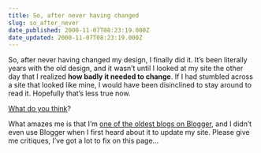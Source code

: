 ```yaml
---
title: So, after never having changed
slug: so_after_never
date_published: 2000-11-07T08:23:19.000Z
date_updated: 2000-11-07T08:23:19.000Z
---
```


So, after never having changed my design, I finally did it. It’s been literally years with the old design, and it wasn’t until I looked at my site the other day that I realized **how badly it needed to change**. If I had stumbled across a site that looked like mine, I would have been disinclined to stay around to read it. Hopefully that’s less true now.

[What do you think](mailto:anil@dashes.com)?

What amazes me is that I’m [one of the oldest blogs on Blogger](http://www.blogger.com/directory/dateCreatedDirectory_69.pyra), and I didn’t even use Blogger when I first heard about it to update my site. Please give me critiques, I’ve got a lot to fix on this page…
